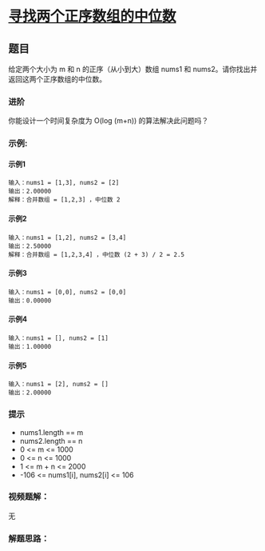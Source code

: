 # [寻找两个正序数组的中位数](https://leetcode-cn.com/problems/median-of-two-sorted-arrays/)
## 题目	

给定两个大小为 m 和 n 的正序（从小到大）数组 nums1 和 nums2。请你找出并返回这两个正序数组的中位数。

### 进阶

你能设计一个时间复杂度为 O(log (m+n)) 的算法解决此问题吗？

### 示例:
#### 示例1

	输入：nums1 = [1,3], nums2 = [2]
    输出：2.00000
    解释：合并数组 = [1,2,3] ，中位数 2
#### 示例2

	输入：nums1 = [1,2], nums2 = [3,4]
    输出：2.50000
    解释：合并数组 = [1,2,3,4] ，中位数 (2 + 3) / 2 = 2.5
#### 示例3

	输入：nums1 = [0,0], nums2 = [0,0]
    输出：0.00000
#### 示例4

	输入：nums1 = [], nums2 = [1]
    输出：1.00000
#### 示例5

	输入：nums1 = [2], nums2 = []
    输出：2.00000      

### 提示

+ nums1.length == m
+ nums2.length == n
+ 0 <= m <= 1000
+ 0 <= n <= 1000
+ 1 <= m + n <= 2000
+ -106 <= nums1[i], nums2[i] <= 106

### 视频题解：

无


### 解题思路：